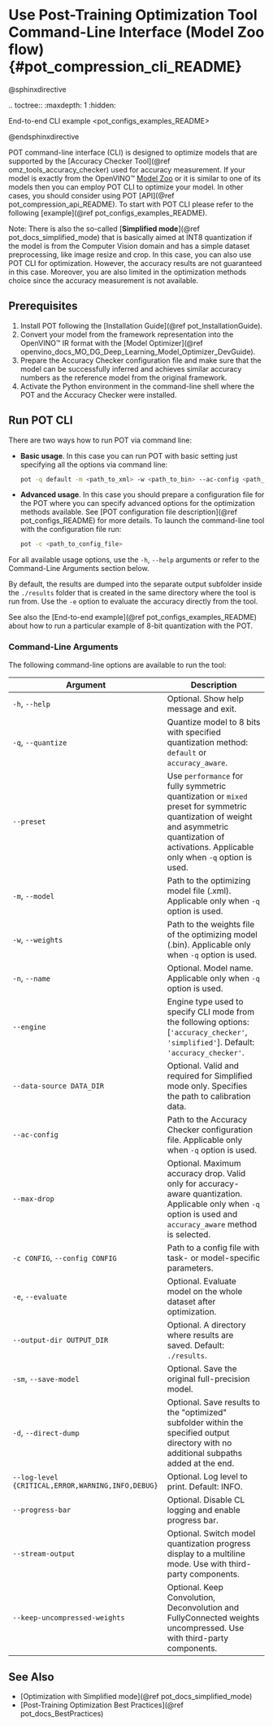 # Use Post-Training Optimization Tool Command-Line Interface (Model Zoo flow){#pot_compression_cli_README}

@sphinxdirective

.. toctree::
   :maxdepth: 1
   :hidden:
   
   End-to-end CLI example <pot_configs_examples_README>

@endsphinxdirective

POT command-line interface (CLI) is designed to optimize models that are supported by the [Accuracy Checker Tool](@ref omz_tools_accuracy_checker) used for accuracy measurement. 
If your model is exactly from the OpenVINO&trade; [Model Zoo](https://github.com/openvinotoolkit/open_model_zoo) or it is similar to one of 
its models then you can employ POT CLI to optimize your model.
In other cases, you should consider using POT [API](@ref pot_compression_api_README). To start with POT CLI please refer to the
following [example](@ref pot_configs_examples_README).

Note: There is also the so-called [**Simplified mode**](@ref pot_docs_simplified_mode) that is basically aimed at INT8 quantization if the model is from the Computer Vision domain and has a simple dataset preprocessing, like image resize and crop. In this case, you can also use POT CLI for 
optimization. However, the accuracy results are not guaranteed in this case. Moreover, you are also limited in the 
optimization methods choice since the accuracy measurement is not available.
 


## Prerequisites
1. Install POT following the [Installation Guide](@ref pot_InstallationGuide).
2. Convert your model from the framework representation into the OpenVINO&trade; IR format with the 
[Model Optimizer](@ref openvino_docs_MO_DG_Deep_Learning_Model_Optimizer_DevGuide).
3. Prepare the Accuracy Checker configuration file and make sure that the model can be successfully inferred and achieves 
similar accuracy numbers as the reference model from the original framework. 
4. Activate the Python environment in the command-line shell where the POT and the Accuracy Checker were installed.

## Run POT CLI 
There are two ways how to run POT via command line:

- **Basic usage**. In this case you can run POT with basic setting just specifying all the options via command line:
   ```sh
   pot -q default -m <path_to_xml> -w <path_to_bin> --ac-config <path_to_AC_config_yml>
   ```
- **Advanced usage**. In this case you should prepare a configuration file for the POT where you can specify advanced options for the optimization
methods available. See [POT configuration file description](@ref pot_configs_README) for more details. 
To launch the command-line tool with the configuration file run:
   ```sh
   pot -c <path_to_config_file>
   ```
For all available usage options, use the `-h`, `--help` arguments or refer to the Command-Line Arguments section below.  

By default, the results are dumped into the separate output subfolder inside the `./results` folder that is created 
in the same directory where the tool is run from. Use the `-e` option to evaluate the accuracy directly from the tool.

See also the [End-to-end example](@ref pot_configs_examples_README) about how to run a particular example of 8-bit
quantization with the POT.

### Command-Line Arguments

The following command-line options are available to run the tool: 

| Argument                                          | Description                                             |
| ------------------------------------------------- | ------------------------------------------------------- |
| `-h`, `--help`                                    | Optional. Show help message and exit. |
| `-q`, `--quantize`                                | Quantize model to 8 bits with specified quantization method: `default` or `accuracy_aware`. |
| `--preset`                                        | Use `performance` for fully symmetric quantization or `mixed` preset for symmetric quantization of weight and asymmetric quantization of activations. Applicable only when `-q` option is used.|
| `-m`, `--model`                                   | Path to the optimizing model file (.xml). Applicable only when `-q` option is used. |
| `-w`, `--weights`                                 | Path to the weights file of the optimizing model (.bin). Applicable only when `-q` option is used. |
| `-n`, `--name`                                    | Optional. Model name. Applicable only when `-q` option is used. |
| `--engine`                                        | Engine type used to specify CLI mode from the following options: [`'accuracy_checker'`, `'simplified'`]. Default: `'accuracy_checker'`. |
| `--data-source DATA_DIR`                         | Optional. Valid and required for Simplified mode only. Specifies the path to calibration data. |
| `--ac-config`                                     | Path to the Accuracy Checker configuration file. Applicable only when `-q` option is used. |
| `--max-drop`                                      | Optional. Maximum accuracy drop. Valid only for accuracy-aware quantization. Applicable only when `-q` option is used and `accuracy_aware` method is selected. |
| `-c CONFIG`, `--config CONFIG`                    | Path to a config file with task- or model-specific parameters.         |
| `-e`, `--evaluate`                                | Optional. Evaluate model on the whole dataset after optimization.  |
| `--output-dir OUTPUT_DIR`                         | Optional. A directory where results are saved. Default: `./results`. |
| `-sm`, `--save-model`                             | Optional. Save the original full-precision model. |
| `-d`, `--direct-dump`                             | Optional. Save results to the "optimized" subfolder within the specified output directory with no additional subpaths added at the end. |
| `--log-level {CRITICAL,ERROR,WARNING,INFO,DEBUG}` | Optional. Log level to print. Default: INFO. |
| `--progress-bar`                                  | Optional. Disable CL logging and enable progress bar. |
| `--stream-output`                                 | Optional. Switch model quantization progress display to a multiline mode. Use with third-party components. |
| `--keep-uncompressed-weights`                     | Optional. Keep Convolution, Deconvolution and FullyConnected weights uncompressed. Use with third-party components.|


## See Also
* [Optimization with Simplified mode](@ref pot_docs_simplified_mode)
* [Post-Training Optimization Best Practices](@ref pot_docs_BestPractices)
